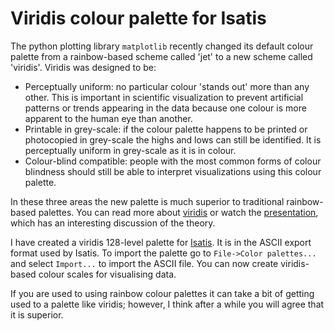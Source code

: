 # Viridis colour palette for Isatis #

The python plotting library `matplotlib` recently changed its default colour palette from a rainbow-based scheme called 'jet' to a new scheme called 'viridis'. Viridis was designed to be:

- Perceptually uniform: no particular colour 'stands out' more than any other. This is important in scientific visualization to prevent artificial patterns or trends appearing in the data because one colour is more apparent to the human eye than another.
- Printable in grey-scale: if the colour palette happens to be printed or photocopied in grey-scale the highs and lows can still be identified. It is perceptually uniform in grey-scale as it is in colour.
- Colour-blind compatible: people with the most common forms of colour blindness should still be able to interpret visualizations using this colour palette.

In these three areas the new palette is much superior to traditional rainbow-based palettes. You can read more about [viridis](bids.github.io/colormap) or watch the [presentation](https://youtu.be/xAoljeRJ3lU), which has an interesting discussion of the theory.

I have created a viridis 128-level palette for [Isatis](). It is in the ASCII export format used by Isatis. To import the palette go to `File->Color palettes...` and select `Import...` to import the ASCII file. You can now create viridis-based colour scales for visualising data.

If you are used to using rainbow colour palettes it can take a bit of getting used to a palette like viridis; however, I think after a while you will agree that it is superior.
